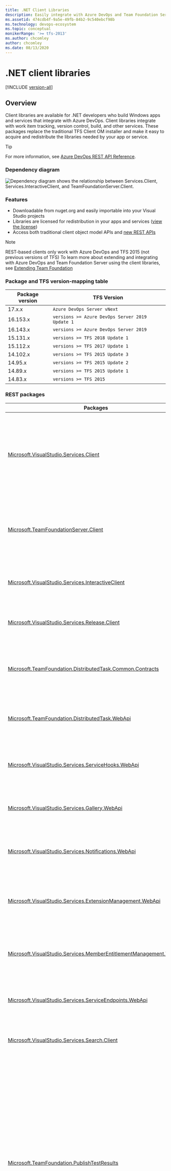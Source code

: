 ```yaml
---
title: .NET Client Libraries
description: Easily integrate with Azure DevOps and Team Foundation Server (TFS) from apps and services on Windows.
ms.assetid: 474cdb4f-9a5e-49fb-84b2-9c540ebcf98b
ms.technology: devops-ecosystem
ms.topic: conceptual
monikerRange: '>= tfs-2013'
ms.author: chcomley
author: chcomley
ms.date: 08/13/2020
---
```


# .NET client libraries

[!INCLUDE [version-all](../../includes/version-all.md)]

## Overview

Client libraries are available for .NET developers who build Windows apps and services that integrate with Azure DevOps. Client libraries integrate with work item tracking, version control, build, and other services. These packages replace the traditional TFS Client OM installer and make it easy to acquire and redistribute the libraries needed by your app or service.

> [!TIP]
> For more information, see [Azure DevOps REST API Reference](/rest/api/azure/devops/?view=azure-devops-rest-5.1).

### Dependency diagram
![Dependency diagram shows the relationship between Services.Client, Services.InteractiveClient, and TeamFoundationServer.Client.](../concepts/media/dotnet-client-libraries-dependancy-diagram.jpg)

### Features

* Downloadable from nuget.org and easily importable into your Visual Studio projects
* Libraries are licensed for redistribution in your apps and services ([view the license](https://go.microsoft.com/fwlink/?LinkId=329770))
* Access both traditional client object model APIs and [new REST APIs](../rest-api-overview.md)


> [!NOTE]
> REST-based clients only work with Azure DevOps and TFS 2015 (not previous versions of TFS)
> To learn more about extending and integrating with  Azure DevOps and Team Foundation Server using the client libraries,
> see [Extending Team Foundation](/previous-versions/visualstudio/visual-studio-2013/bb130146(v=vs.120))

### Package and TFS version-mapping table

|Package version|TFS Version|
|---------------|-----------|
|17.x.x| `Azure DevOps Server vNext`|
|16.153.x| `versions >= Azure DevOps Server 2019 Update 1`|
|16.143.x| `versions >= Azure DevOps Server 2019`|
|15.131.x| `versions >= TFS 2018 Update 1`|
|15.112.x| `versions >= TFS 2017 Update 1`|
|14.102.x| `versions >= TFS 2015 Update 3`|
|14.95.x| `versions >= TFS 2015 Update 2`|
|14.89.x| `versions >= TFS 2015 Update 1`|
|14.83.x| `versions >= TFS 2015`|

### REST packages

|Packages  |Description  |Binaries  |
|---------|---------|---------|
|[Microsoft.VisualStudio.Services.Client​](https://www.nuget.org/packages/Microsoft.VisualStudio.Services.Client/)  |Provides access to shared platform services, such as organization, profile, identity, security, and more, via public REST APIs.   |`Microsoft.VisualStudio.Services.WebApi.dll`, `Microsoft.VisualStudio.Services.Common.dll`, `Microsoft.TeamFoundation.Common.dll`         |
|[Microsoft.TeamFoundationServer.Client](https://www.nuget.org/packages/Microsoft.TeamFoundationServer.Client/)​   | Provides access to version control, work item tracking, build, and more via public REST APIs. | `Microsoft.TeamFoundation.Build2.WebApi.dll`, `Microsoft.TeamFoundation.Core.WebApi.dll`, `Microsoft.TeamFoundation.WorkItemTracking.Process.WebApi.dll`, `Microsoft.TeamFoundation.SourceControl.WebApi.dll`, `Microsoft.TeamFoundation.TestManagement.WebApi.dll`, and so on. |
|[Microsoft.VisualStudio.Services.InteractiveClient](https://www.nuget.org/packages/Microsoft.VisualStudio.Services.InteractiveClient/)​   |Supports applications that require interactive sign-in by a user.          | `Microsoft.VisualStudio.Services.Client.Interactive.dll`        |
|[Microsoft.VisualStudio.Services.Release.Client​](https://www.nuget.org/packages/Microsoft.VisualStudio.Services.Release.Client/)    | Provides access to the Release Service via public REST APIs. |`Microsoft.VisualStudio.Services.ReleaseManagement.WebApi.dll`         |
|[Microsoft.TeamFoundation.DistributedTask.Common.Contracts​](https://www.nuget.org/packages/Microsoft.TeamFoundation.DistributedTask.Common.Contracts)  |Provides the models used to access the Distributed Task Service via public REST APIs.         |`Microsoft.TeamFoundation.DistributedTask.Common.Contracts.dll`         |
|[Microsoft.TeamFoundation.DistributedTask.WebApi](https://www.nuget.org/packages/Microsoft.TeamFoundation.DistributedTask.WebApi) |Provides access to the Distributed Task Service via public REST APIs.         | `Microsoft.TeamFoundation.DistributedTask.WebApi.dll`        |
|[Microsoft.VisualStudio.Services.ServiceHooks.WebApi](https://www.nuget.org/packages/Microsoft.VisualStudio.Services.ServiceHooks.WebApi)​  | Provides access to the Service Hooks Service via public REST APIs.         |`Microsoft.VisualStudio.Services.ServiceHooks.WebApi.dll`         |
|[Microsoft.VisualStudio.Services.Gallery.WebApi](https://www.nuget.org/packages/Microsoft.VisualStudio.Services.Gallery.WebApi) |Provides access to the Gallery Service via public REST APIs.         |`Microsoft.VisualStudio.Services.Gallery.WebApi.dll`         |
|[Microsoft.VisualStudio.Services.Notifications.WebApi](https://www.nuget.org/packages/Microsoft.VisualStudio.Services.Notifications.WebApi)​   | Provides access to the Notifications Service via public REST APIs.         |`Microsoft.VisualStudio.Services.Notifications.WebApi.dll`         |
|[Microsoft.VisualStudio.Services.ExtensionManagement.WebApi](https://www.nuget.org/packages/Microsoft.VisualStudio.Services.ExtensionManagement.WebApi)   |Provides access to the Extension Management Service via public REST APIs.         |`Microsoft.VisualStudio.Services.ExtensionManagement.WebApi.dll`         |
|[Microsoft.VisualStudio.Services.MemberEntitlementManagement.WebApi](https://www.nuget.org/packages/Microsoft.VisualStudio.Services.MemberEntitlementManagement.WebApi)   |Provides access to the Member Entitlement Management Service via public REST APIs.         |`Microsoft.VisualStudio.Services.MemberEntitlementManagement.WebApi.dll`         |
|[Microsoft.VisualStudio.Services.ServiceEndpoints.WebApi](https://www.nuget.org/packages/Microsoft.VisualStudio.Services.ServiceEndpoints.WebApi) ​  |Provides access to the Service Endpoints via public REST APIs.         |`Microsoft.VisualStudio.Services.ServiceEndpoints.WebApi.dll`         |
|[Microsoft.VisualStudio.Services.Search.Client](https://www.nuget.org/packages/Microsoft.VisualStudio.Services.Search.Client)|Provides access to the Search Service via public REST APIs.         |`Microsoft.VisualStudio.Services.Search.Shared.WebApi.dll`, `Microsoft.VisualStudio.Services.Search.WebApi.dll`         |
|[Microsoft.TeamFoundation.PublishTestResults​](https://www.nuget.org/packages/Microsoft.TeamFoundation.PublishTestResults)   |This task can be used to Publish test results and upload test attachments on Azure DevOps. The following results formats are supported with this package: 1. JUnit - publish tests from Junit projects, 2. NUnit- publish tests from Nunit projects, 3. VSTest- publish tests from Visual Studio projects, 4. Xunit- publish tests from Xunit projects          |`Microsoft.TeamFoundation.TestClient.PublishTestResults.dll`         |
|[Microsoft.VisualStudio.Services.Audit.WebApi](https://www.nuget.org/packages/Microsoft.VisualStudio.Services.Audit.WebApi)​   | Provides access to the Audit Service via public REST APIs.|`Microsoft.VisualStudio.Services.Audit.WebApi.dll`         |

> [!TIP]
> If you have an existing Windows application or service that uses the TFS Client Object Model, use Microsoft.TeamFoundationServer.ExtendedClient.

### Soap package

|Package  |Description  |Binaries  |
|---------|---------|---------|
|[Microsoft.TeamFoundationServer.ExtendedClient​](https://www.nuget.org/packages/Microsoft.TeamFoundationServer.ExtendedClient/) | Work with and manage version control, work items, and build, and other resources from your client application. This package doesn't support Net Standard Client OM. Only use this package when our REST APIs don't offer the functionality you need (for example, creating workspaces in TFVC)|`Microsoft.TeamFoundation.Build.Client.dll`, `Microsoft.TeamFoundation.DeleteTeamProject.dll`, `Microsoft.TeamFoundation.Diff.dll`, `Microsoft.TeamFoundation.Git.Client.dll`, `Microsoft.TeamFoundation.SharePointReporting.Integration.dll` , and so on.    |


### Install

From a NuGet package manager command prompt:

```powershell
PM> Install-Package Microsoft.TeamFoundationServer.ExtendedClient
```

## Pattern for use

Create an authenticated connection to Azure DevOps or TFS, and then get an HttpClient for the service you want to work with, and finally call methods against that service.
See the following examples:

```csharp
using Microsoft.VisualStudio.Services.Common;
using Microsoft.VisualStudio.Services.Client;
using Microsoft.TeamFoundation.SourceControl.WebApi;
using Microsoft.VisualStudio.Services.WebApi;

const String c_collectionUri = "https://dev.azure.com/fabrikam";
const String c_projectName = "MyGreatProject";
const String c_repoName = "MyRepo";

// Interactively ask the user for credentials, caching them so the user isn't constantly prompted
VssCredentials creds = new VssClientCredentials();
creds.Storage = new VssClientCredentialStorage();

// Connect to Azure DevOps Services
VssConnection connection = new VssConnection(new Uri(c_collectionUri), creds);

// Get a GitHttpClient to talk to the Git endpoints
using (GitHttpClient gitClient = connection.GetClient<GitHttpClient>())
{
    // Get data about a specific repository
    var repo = gitClient.GetRepositoryAsync(c_projectName, c_repoName).Result;
}
```

Authentication paths that produce an interactive dialog aren't available in the .NET Standard version of the .NET client libraries. When using the .NET Standard version of the .NET client libraries, provide credentials more explicitly to authenticate, as in the following example.

```csharp
using System;
using Microsoft.TeamFoundation.SourceControl.WebApi;
using Microsoft.VisualStudio.Services.Common;
using Microsoft.VisualStudio.Services.WebApi;

namespace ConsoleApp1
{
    class Program
    {
        const string collectionUri = "https://dev.azure.com/fabrikam";
        const string projectName = "MyGreatProject";
        const string repoName = "MyRepo";
        const string pat = "xxxxxxxxxxxxxxxxxxxxxxxxxxxxxxxxxxxxxxxxxxxxxxxxx";

        static void Main(string[] args)
        {
            var creds = new VssBasicCredential(string.Empty, pat);
            
            // Connect to Azure DevOps Services
            var connection = new VssConnection(new Uri(collectionUri), creds);
            
            // Get a GitHttpClient to talk to the Git endpoints
            using var gitClient = connection.GetClient<GitHttpClient>();
            
            // Get data about a specific repository
            var repo = gitClient.GetRepositoryAsync(projectName, repoName).Result;
        }
    }
}

```

Further authentication samples can be found on our [.NET Samples Page](../get-started/client-libraries/samples.md).

## Reference

You can find detailed, up-to-date reference documentation in the [Azure DevOps .NET SDK API Reference browser](/dotnet/api/index?view=azure-devops-dotnet).

## Samples

You can check out samples on our [.NET Samples Page](../get-started/client-libraries/samples.md) or directly on our [.NET GitHub Repo](https://github.com/Microsoft/vsts-dotnet-samples).

## Known issues

### Interactive authentication dialog doesn't appear when using the Azure DevOps OM in a Single Threaded Apartment (STA)

The interactive authentication dialog doesn't appear in cases where your code is running from a [Single Threaded Apartment](/windows/desktop/com/single-threaded-apartments) (STA).  This issue can commonly occur from [WPF](/dotnet/desktop-wpf/) applications.  To work around this issue, you can change your initialization method to be async and request authentication as in the following example.

```csharp
async void InitAzureDevOps()
{
    Uri _uri = new Uri("https://dev.azure.com/MyAccount/");

    var creds = new VssClientCredentials(new WindowsCredential(false),
                                         new VssFederatedCredential(false),
                                         CredentialPromptType.PromptIfNeeded);

    VssConnection vssConnection = new VssConnection(_uri, creds);
    await vssConnection.ConnectAsync();

    ...

}
```

### Using NetStandard 2.0 versions of the Azure DevOps OM

For version 16.143.1 of our NuGet packages, we support NetStandard 2.0. These packages correlate with Azure DevOps Server 2019 RTW and are fully compatible with Azure DevOps.

### Microsoft.TeamFoundationServer.ExtendedClient package doesn't have NetStandard support

The [Microsoft.TeamFoundationServer.ExtendedClient](https://www.nuget.org/packages/Microsoft.TeamFoundationServer.ExtendedClient) currently doesn't support a NetStandard compliant version. This package includes our older SOAP object model, which has been replaced by our newer REST object model.  At this point, we're no longer investing in the older SOAP object model, and have no plans to create a NetStandard version of it.